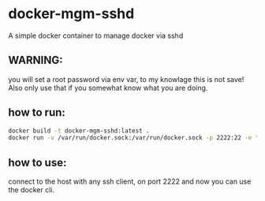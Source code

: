 # docker-mgm-sshd
A simple docker container to manage docker via sshd

## WARNING:
you will set a root password via env var, to my knowlage this is not save!
Also only use that if you somewhat know what you are doing.

## how to run:
```bash
docker build -t docker-mgm-sshd:latest .
docker run -v /var/run/docker.sock:/var/run/docker.sock -p 2222:22 -e "root_pw=blub123" -d docker-mgm-sshd
```

## how to use:
connect to the host with any ssh client, on port 2222 and now you can use the docker cli.

